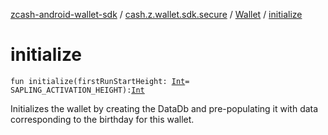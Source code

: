 [zcash-android-wallet-sdk](../../index.md) / [cash.z.wallet.sdk.secure](../index.md) / [Wallet](index.md) / [initialize](./initialize.md)

# initialize

`fun initialize(firstRunStartHeight: `[`Int`](https://kotlinlang.org/api/latest/jvm/stdlib/kotlin/-int/index.html)` = SAPLING_ACTIVATION_HEIGHT): `[`Int`](https://kotlinlang.org/api/latest/jvm/stdlib/kotlin/-int/index.html)

Initializes the wallet by creating the DataDb and pre-populating it with data corresponding to the birthday for
this wallet.

